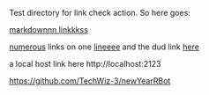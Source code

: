 Test directory for link check action. So here goes:

[markdownnn linkkkss](https://github.com/TechWiz-3/)  

[numerous](https://github.com/TechWiz-3/newYearResolutionBot) links on one [lineeee](https://github.com/TechWiz-3/git-commit-emojis) and the dud link [here](https://github.com/ayo/ayo)  

a local host link here http://localhost:2123

https://github.com/TechWiz-3/newYearRBot  


